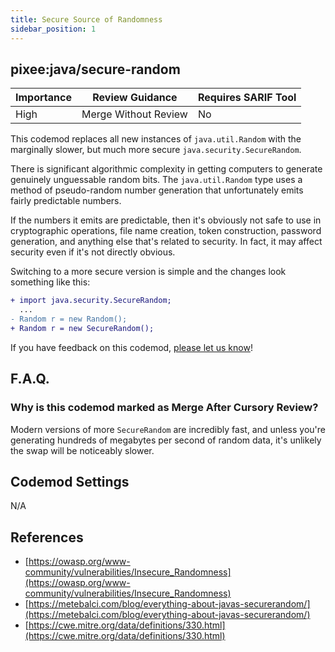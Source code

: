 ```yaml
---
title: Secure Source of Randomness
sidebar_position: 1
---
```


## pixee:java/secure-random

| Importance | Review Guidance      | Requires SARIF Tool |
|------------|----------------------|---------------------|
 | High       | Merge Without Review | No                  |

This codemod replaces all new instances of `java.util.Random` with the marginally slower, but much more secure `java.security.SecureRandom`.

There is significant algorithmic complexity in getting computers to generate genuinely unguessable random bits. The `java.util.Random` type uses a method of pseudo-random number generation that unfortunately emits fairly predictable numbers.

If the numbers it emits are predictable, then it's obviously not safe to use in cryptographic operations, file name creation, token construction, password generation, and anything else that's related to security. In fact, it may affect security even if it's not directly obvious.

Switching to a more secure version is simple and the changes look something like this:

```diff
+ import java.security.SecureRandom;
  ...
- Random r = new Random();
+ Random r = new SecureRandom();
```

If you have feedback on this codemod, [please let us know](mailto:feedback@pixee.ai)!

## F.A.Q. 

### Why is this codemod marked as Merge After Cursory Review?

Modern versions of more `SecureRandom` are incredibly fast, and unless you're generating hundreds of megabytes per second of random data, it's unlikely the swap will be noticeably slower. 

## Codemod Settings

N/A

## References
* [https://owasp.org/www-community/vulnerabilities/Insecure_Randomness](https://owasp.org/www-community/vulnerabilities/Insecure_Randomness)
* [https://metebalci.com/blog/everything-about-javas-securerandom/](https://metebalci.com/blog/everything-about-javas-securerandom/)
* [https://cwe.mitre.org/data/definitions/330.html](https://cwe.mitre.org/data/definitions/330.html)
